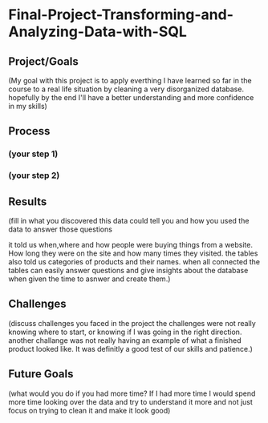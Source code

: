 # Final-Project-Transforming-and-Analyzing-Data-with-SQL

## Project/Goals
(My goal with this project is to apply everthing I have learned so far in the course
to a real life situation by cleaning a very disorganized database. hopefully by the end I'll have
a better understanding and more confidence in my skills)

## Process
### (your step 1)
### (your step 2)

## Results
(fill in what you discovered this data could tell you and how you used the data to answer those questions

it told us when,where and how people were buying things from a website. How long they were on the site 
and how many times they visited. the tables also told us categories of products and their names. when all connected
the tables can easily answer questions and give insights about the database when given the time to asnwer and create them.)

## Challenges 
(discuss challenges you faced in the project
the challenges were not really knowing where to start, or knowing if I was going in the right direction.
another challange was not really having an example of what a finished product looked like.
It was definitly a good test of our skills and patience.)

## Future Goals
(what would you do if you had more time?
If I had more time I would spend more time looking over the data and try to understand it more
and not just focus on trying to clean it and make it look good)

